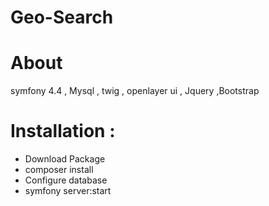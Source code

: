 # Geo-Search

About
=====================
symfony 4.4 , Mysql , twig , openlayer ui , Jquery ,Bootstrap
  

Installation :
=====================
 - Download Package
 - composer install
 - Configure database
 - symfony server:start
